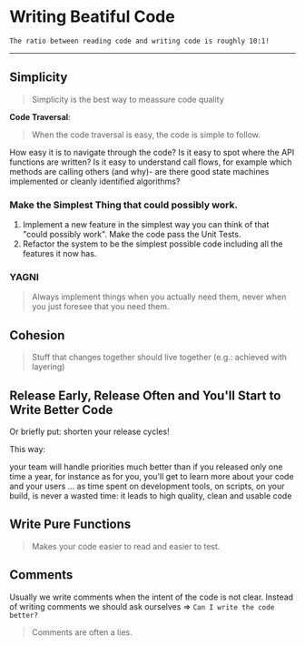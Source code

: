 # Writing Beatiful Code
<Tip>
    
    The ratio between reading code and writing code is roughly 10:1! 
</Tip>

---

## Simplicity
> Simplicity is the best way to meassure code quality  

__Code Traversal__:  
> When the code traversal is easy, the code is simple to follow.

How easy it is to navigate through the code? Is it easy to spot where the API functions are written? Is it easy to understand call flows, for example which methods are calling others (and why)- are there good state machines implemented or cleanly identified algorithms?

### Make the Simplest Thing that could possibly work.
1. Implement a new feature in the simplest way you can think of that "could possibly work". Make the code pass the Unit Tests.
2. Refactor the system to be the simplest possible code including all the features it now has.
### YAGNI
> Always implement things when you actually need them, never when you just foresee that you need them.

## Cohesion
> Stuff that changes together should live together (e.g.: achieved with layering)

## Release Early, Release Often and You'll Start to Write Better Code
Or briefly put: shorten your release cycles!

This way:

your team will handle priorities much better than if you released only one time a year, for instance
as for you, you'll get to learn more about your code and your users
… as time spent on development tools, on scripts, on your build, is never a wasted time: it leads to high quality, clean and usable code

## Write Pure Functions
> Makes your code easier to read and easier to test.

## Comments
Usually we write comments when the intent of the code is not clear. Instead of writing comments we should ask ourselves => `Can I write the code better?`
> Comments are often a lies.
